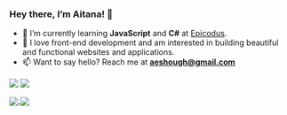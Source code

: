 ### Hey there, I’m Aitana! 👋
* 🌱 I’m currently learning **JavaScript** and **C#** at [Epicodus](https://www.epicodus.com/).
* 💞 I love front-end development and am interested in building beautiful and functional websites and applications.
* 📫 Want to say hello? Reach me at **aeshough@gmail.com**

<a href="https://www.linkedin.com/in/aitanashough/"><img align="center" src="https://img.shields.io/badge/LinkedIn-6272a4?style=for-the-badge&logo=linkedin"></a>
<a href="https://aitanas.github.io/portfolio/"><img align="center" src="https://img.shields.io/badge/portfolio-bd93f9?style=for-the-badge&logo=undertale"></a>

<a href="https://github.com/anuraghazra/github-readme-stats">
  <img align="center" src="https://github-readme-stats.vercel.app/api?username=aitanas&show_icons=true&theme=dracula&hide=issues" />
</a>
  <img align="center" src="https://github-readme-stats.vercel.app/api/top-langs/?username=aitanas&layout=compact&theme=dracula" />
